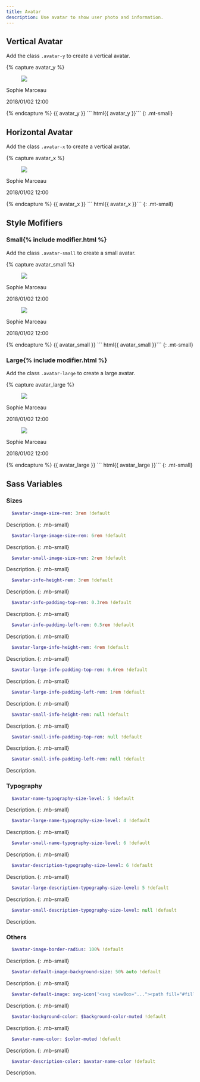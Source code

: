 ```yaml
---
title: Avatar
description: Use avatar to show user photo and information.
---
```



## Vertical Avatar
Add the class `.avatar-y` to create a vertical avatar.

{% capture avatar_y %}
<div class="avatar-y">
  <figure class="media">
    <img src="https://m.media-amazon.com/images/M/MV5BMTc5NjA5OTk4Ml5BMl5BanBnXkFtZTYwNzkyNzYz._V1_UX214_CR0,0,214,317_AL_.jpg">
  </figure>
  <div class="avatar-info">
    <p class="avatar-name">Sophie Marceau</p>
    <p class="avatar-description">2018/01/02 12:00</p>    
  </div>
</div>
{% endcapture %}
{{ avatar_y }}
``` html{{ avatar_y }}```
{: .mt-small}



## Horizontal Avatar
Add the class `.avatar-x` to create a vertical avatar.

{% capture avatar_x %}
<div class="avatar-x">
  <figure class="media">
    <img src="https://m.media-amazon.com/images/M/MV5BMTc5NjA5OTk4Ml5BMl5BanBnXkFtZTYwNzkyNzYz._V1_UX214_CR0,0,214,317_AL_.jpg">
  </figure>
  <div class="avatar-info">
    <p class="avatar-name">Sophie Marceau</p>
    <p class="avatar-description">2018/01/02 12:00</p>    
  </div>
</div>
{% endcapture %}
{{ avatar_x }}
``` html{{ avatar_x }}```
{: .mt-small}



## Style Mofifiers

### Small{% include modifier.html %}
Add the class `.avatar-small` to create a small avatar.

{% capture avatar_small %}
<div class="avatar-y avatar-small">
  <figure class="media">
    <img src="https://m.media-amazon.com/images/M/MV5BMTc5NjA5OTk4Ml5BMl5BanBnXkFtZTYwNzkyNzYz._V1_UX214_CR0,0,214,317_AL_.jpg">
  </figure>
  <div class="avatar-info">
    <p class="avatar-name">Sophie Marceau</p>
    <p class="avatar-description">2018/01/02 12:00</p>    
  </div>
</div>
<div class="avatar-x avatar-small">
  <figure class="media">
    <img src="https://m.media-amazon.com/images/M/MV5BMTc5NjA5OTk4Ml5BMl5BanBnXkFtZTYwNzkyNzYz._V1_UX214_CR0,0,214,317_AL_.jpg">
  </figure>
  <div class="avatar-info">
    <p class="avatar-name">Sophie Marceau</p>
    <p class="avatar-description">2018/01/02 12:00</p>    
  </div>
</div>
{% endcapture %}
{{ avatar_small }}
``` html{{ avatar_small }}```
{: .mt-small}


### Large{% include modifier.html %}
Add the class `.avatar-large` to create a large avatar.

{% capture avatar_large %}
<div class="avatar-y avatar-large">
  <figure class="media">
    <img src="https://m.media-amazon.com/images/M/MV5BMTc5NjA5OTk4Ml5BMl5BanBnXkFtZTYwNzkyNzYz._V1_UX214_CR0,0,214,317_AL_.jpg">
  </figure>
  <div class="avatar-info">
    <p class="avatar-name">Sophie Marceau</p>
    <p class="avatar-description">2018/01/02 12:00</p>    
  </div>
</div>
<div class="avatar-x avatar-large">
  <figure class="media">
    <img src="https://m.media-amazon.com/images/M/MV5BMTc5NjA5OTk4Ml5BMl5BanBnXkFtZTYwNzkyNzYz._V1_UX214_CR0,0,214,317_AL_.jpg">
  </figure>
  <div class="avatar-info">
    <p class="avatar-name">Sophie Marceau</p>
    <p class="avatar-description">2018/01/02 12:00</p>    
  </div>
</div>
{% endcapture %}
{{ avatar_large }}
``` html{{ avatar_large }}```
{: .mt-small}



## Sass Variables

### Sizes
``` sass
  $avatar-image-size-rem: 3rem !default
```
Description.
{: .mb-small}

``` sass
  $avatar-large-image-size-rem: 6rem !default
```
Description.
{: .mb-small}

``` sass
  $avatar-small-image-size-rem: 2rem !default
```
Description.
{: .mb-small}

``` sass
  $avatar-info-height-rem: 3rem !default
```
Description.
{: .mb-small}

``` sass
  $avatar-info-padding-top-rem: 0.3rem !default
```
Description.
{: .mb-small}

``` sass
  $avatar-info-padding-left-rem: 0.5rem !default
```
Description.
{: .mb-small}

``` sass
  $avatar-large-info-height-rem: 4rem !default
```
Description.
{: .mb-small}

``` sass
  $avatar-large-info-padding-top-rem: 0.6rem !default
```
Description.
{: .mb-small}

``` sass
  $avatar-large-info-padding-left-rem: 1rem !default
```
Description.
{: .mb-small}

``` sass
  $avatar-small-info-height-rem: null !default
```
Description.
{: .mb-small}

``` sass
  $avatar-small-info-padding-top-rem: null !default
```
Description.
{: .mb-small}

``` sass
  $avatar-small-info-padding-left-rem: null !default
```
Description.


### Typography

``` sass
  $avatar-name-typography-size-level: 5 !default
```
Description.
{: .mb-small}

``` sass
  $avatar-large-name-typography-size-level: 4 !default
```
Description.
{: .mb-small}

``` sass
  $avatar-small-name-typography-size-level: 6 !default
```
Description.
{: .mb-small}

``` sass
  $avatar-description-typography-size-level: 6 !default
```
Description.
{: .mb-small}

``` sass
  $avatar-large-description-typography-size-level: 5 !default
```
Description.
{: .mb-small}

``` sass
  $avatar-small-description-typography-size-level: null !default
```
Description.


### Others

``` sass
  $avatar-image-border-radius: 100% !default
```
Description.
{: .mb-small}

``` sass
  $avatar-default-image-background-size: 50% auto !default
```
Description.
{: .mb-small}

``` sass
  $avatar-default-image: svg-icon('<svg viewBox="..."><path fill="#fill" d="..."/></svg>', $line-color-muted) !default
```
Description.
{: .mb-small}

``` sass
  $avatar-background-color: $background-color-muted !default
```
Description.
{: .mb-small}

``` sass
  $avatar-name-color: $color-muted !default
```
Description.
{: .mb-small}

``` sass
  $avatar-description-color: $avatar-name-color !default
```
  Description.